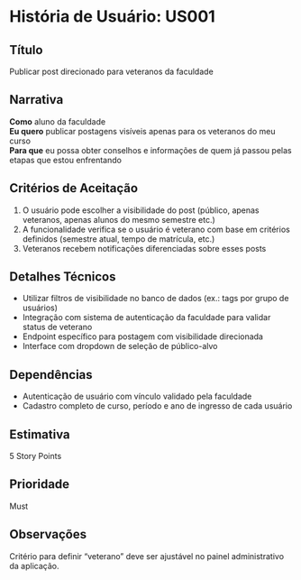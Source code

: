 # História de Usuário: US001

## Título

Publicar post direcionado para veteranos da faculdade

## Narrativa

**Como** aluno da faculdade  
**Eu quero** publicar postagens visíveis apenas para os veteranos do meu curso  
**Para que** eu possa obter conselhos e informações de quem já passou pelas etapas que estou enfrentando

## Critérios de Aceitação

1. O usuário pode escolher a visibilidade do post (público, apenas veteranos, apenas alunos do mesmo semestre etc.)
2. A funcionalidade verifica se o usuário é veterano com base em critérios definidos (semestre atual, tempo de matrícula, etc.)
3. Veteranos recebem notificações diferenciadas sobre esses posts

## Detalhes Técnicos

- Utilizar filtros de visibilidade no banco de dados (ex.: tags por grupo de usuários)
- Integração com sistema de autenticação da faculdade para validar status de veterano
- Endpoint específico para postagem com visibilidade direcionada
- Interface com dropdown de seleção de público-alvo

## Dependências

- Autenticação de usuário com vínculo validado pela faculdade
- Cadastro completo de curso, período e ano de ingresso de cada usuário

## Estimativa

5 Story Points

## Prioridade

Must

## Observações

Critério para definir “veterano” deve ser ajustável no painel administrativo da aplicação.

